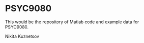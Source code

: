 # PSYC9080

This would be the repository of Matlab code and example data for PSYC9080.

Nikita Kuznetsov

